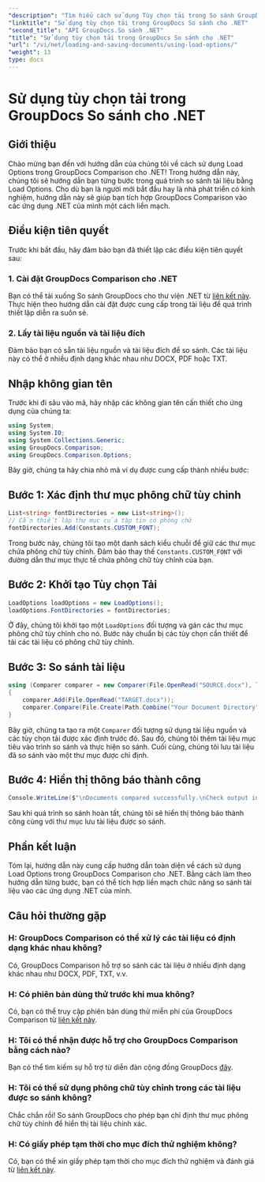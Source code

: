 ```yaml
---
"description": "Tìm hiểu cách sử dụng Tùy chọn tải trong So sánh GroupDocs cho .NET để so sánh các tài liệu có phông chữ tùy chỉnh một cách liền mạch."
"linktitle": "Sử dụng tùy chọn tải trong GroupDocs So sánh cho .NET"
"second_title": "API GroupDocs.So sánh .NET"
"title": "Sử dụng tùy chọn tải trong GroupDocs So sánh cho .NET"
"url": "/vi/net/loading-and-saving-documents/using-load-options/"
"weight": 13
type: docs
---
```

# Sử dụng tùy chọn tải trong GroupDocs So sánh cho .NET

## Giới thiệu
Chào mừng bạn đến với hướng dẫn của chúng tôi về cách sử dụng Load Options trong GroupDocs Comparison cho .NET! Trong hướng dẫn này, chúng tôi sẽ hướng dẫn bạn từng bước trong quá trình so sánh tài liệu bằng Load Options. Cho dù bạn là người mới bắt đầu hay là nhà phát triển có kinh nghiệm, hướng dẫn này sẽ giúp bạn tích hợp GroupDocs Comparison vào các ứng dụng .NET của mình một cách liền mạch.
## Điều kiện tiên quyết
Trước khi bắt đầu, hãy đảm bảo bạn đã thiết lập các điều kiện tiên quyết sau:
### 1. Cài đặt GroupDocs Comparison cho .NET
Bạn có thể tải xuống So sánh GroupDocs cho thư viện .NET từ [liên kết này](https://releases.groupdocs.com/comparison/net/). Thực hiện theo hướng dẫn cài đặt được cung cấp trong tài liệu để quá trình thiết lập diễn ra suôn sẻ.
### 2. Lấy tài liệu nguồn và tài liệu đích
Đảm bảo bạn có sẵn tài liệu nguồn và tài liệu đích để so sánh. Các tài liệu này có thể ở nhiều định dạng khác nhau như DOCX, PDF hoặc TXT.
## Nhập không gian tên
Trước khi đi sâu vào mã, hãy nhập các không gian tên cần thiết cho ứng dụng của chúng ta:
```csharp
using System;
using System.IO;
using System.Collections.Generic;
using GroupDocs.Comparison;
using GroupDocs.Comparison.Options;
```
Bây giờ, chúng ta hãy chia nhỏ mã ví dụ được cung cấp thành nhiều bước:
## Bước 1: Xác định thư mục phông chữ tùy chỉnh
```csharp
List<string> fontDirectories = new List<string>();
// Cần thiết lập thư mục của tập tin có phông chữ
fontDirectories.Add(Constants.CUSTOM_FONT);
```
Trong bước này, chúng tôi tạo một danh sách kiểu chuỗi để giữ các thư mục chứa phông chữ tùy chỉnh. Đảm bảo thay thế `Constants.CUSTOM_FONT` với đường dẫn thư mục thực tế chứa phông chữ tùy chỉnh của bạn.
## Bước 2: Khởi tạo Tùy chọn Tải
```csharp
LoadOptions loadOptions = new LoadOptions();
loadOptions.FontDirectories = fontDirectories;
```
Ở đây, chúng tôi khởi tạo một `LoadOptions` đối tượng và gán các thư mục phông chữ tùy chỉnh cho nó. Bước này chuẩn bị các tùy chọn cần thiết để tải các tài liệu có phông chữ tùy chỉnh.
## Bước 3: So sánh tài liệu
```csharp
using (Comparer comparer = new Comparer(File.OpenRead("SOURCE.docx"), loadOptions))
{
    comparer.Add(File.OpenRead("TARGET.docx"));
    comparer.Compare(File.Create(Path.Combine("Your Document Directory", "RESULT.docx")));
}
```
Bây giờ, chúng ta tạo ra một `Comparer` đối tượng sử dụng tài liệu nguồn và các tùy chọn tải được xác định trước đó. Sau đó, chúng tôi thêm tài liệu mục tiêu vào trình so sánh và thực hiện so sánh. Cuối cùng, chúng tôi lưu tài liệu đã so sánh vào một thư mục được chỉ định.
## Bước 4: Hiển thị thông báo thành công
```csharp
Console.WriteLine($"\nDocuments compared successfully.\nCheck output in {Directory.GetCurrentDirectory()}.");
```
Sau khi quá trình so sánh hoàn tất, chúng tôi sẽ hiển thị thông báo thành công cùng với thư mục lưu tài liệu được so sánh.
## Phần kết luận
Tóm lại, hướng dẫn này cung cấp hướng dẫn toàn diện về cách sử dụng Load Options trong GroupDocs Comparison cho .NET. Bằng cách làm theo hướng dẫn từng bước, bạn có thể tích hợp liền mạch chức năng so sánh tài liệu vào các ứng dụng .NET của mình.
## Câu hỏi thường gặp
### H: GroupDocs Comparison có thể xử lý các tài liệu có định dạng khác nhau không?
Có, GroupDocs Comparison hỗ trợ so sánh các tài liệu ở nhiều định dạng khác nhau như DOCX, PDF, TXT, v.v.
### H: Có phiên bản dùng thử trước khi mua không?
Có, bạn có thể truy cập phiên bản dùng thử miễn phí của GroupDocs Comparison từ [liên kết này](https://releases.groupdocs.com/).
### H: Tôi có thể nhận được hỗ trợ cho GroupDocs Comparison bằng cách nào?
Bạn có thể tìm kiếm sự hỗ trợ từ diễn đàn cộng đồng GroupDocs [đây](https://forum.groupdocs.com/c/comparison/12).
### H: Tôi có thể sử dụng phông chữ tùy chỉnh trong các tài liệu được so sánh không?
Chắc chắn rồi! So sánh GroupDocs cho phép bạn chỉ định thư mục phông chữ tùy chỉnh để hiển thị tài liệu chính xác.
### H: Có giấy phép tạm thời cho mục đích thử nghiệm không?
Có, bạn có thể xin giấy phép tạm thời cho mục đích thử nghiệm và đánh giá từ [liên kết này](https://purchase.groupdocs.com/temporary-license/).